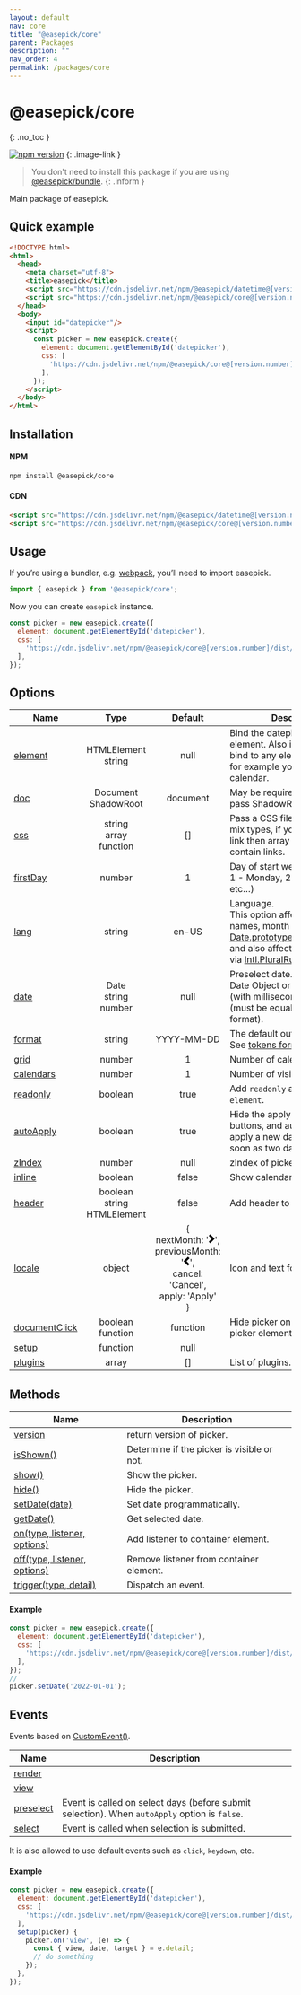 ```yaml
---
layout: default
nav: core
title: "@easepick/core"
parent: Packages
description: ""
nav_order: 4
permalink: /packages/core
---
```


# @easepick/core
{: .no_toc }

[![npm version](https://badge.fury.io/js/@easepick%2Fcore.svg)](https://www.npmjs.com/package/@easepick/core)
{: .image-link }

> You don't need to install this package if you are using [@easepick/bundle](/packages/bundle).
{: .inform }

Main package of easepick.

## Quick example

```html
<!DOCTYPE html>
<html>
  <head>
    <meta charset="utf-8">
    <title>easepick</title>
    <script src="https://cdn.jsdelivr.net/npm/@easepick/datetime@[version.number]/dist/index.umd.min.js"></script>
    <script src="https://cdn.jsdelivr.net/npm/@easepick/core@[version.number]/dist/index.umd.min.js"></script>
  </head>
  <body>
    <input id="datepicker"/>
    <script>
      const picker = new easepick.create({
        element: document.getElementById('datepicker'),
        css: [
          'https://cdn.jsdelivr.net/npm/@easepick/core@[version.number]/dist/index.css',
        ],
      });
    </script>
  </body>
</html>
```

## Installation

#### NPM

```bash
npm install @easepick/core
```

#### CDN

```html
<script src="https://cdn.jsdelivr.net/npm/@easepick/datetime@[version.number]/dist/index.umd.min.js"></script>
<script src="https://cdn.jsdelivr.net/npm/@easepick/core@[version.number]/dist/index.umd.min.js"></script>
```

## Usage

If you’re using a bundler, e.g. [webpack](https://webpack.js.org/), you’ll need to import easepick.

```ts
import { easepick } from '@easepick/core';
```

Now you can create `easepick` instance.

```js
const picker = new easepick.create({
  element: document.getElementById('datepicker'),
  css: [
    'https://cdn.jsdelivr.net/npm/@easepick/core@[version.number]/dist/index.css',
  ],
});
```

## Options

| Name | Type | Default | Description
| --- | :---: | :---: | ---
| [element](#option-element) | HTMLElement <br/> string | null | Bind the datepicker to a element. Also is possible to bind to any element (not input) for example you need inline calendar.
| [doc](#option-doc) | Document <br/> ShadowRoot | document | May be required if you need to pass ShadowRoot.
| [css](#option-css) | string <br/> array <br/> function | [] | Pass a CSS file for picker. Don't mix types, if you are using css link then array should only contain links.
| [firstDay](#option-firstDay) | number | 1 | Day of start week. (0 - Sunday, 1 - Monday, 2 - Tuesday, etc…)
| [lang](#option-lang) | string | en-US | Language. <br/>This option affect to day names, month names via [Date.prototype.toLocaleString()](https://developer.mozilla.org/en-US/docs/Web/JavaScript/Reference/Global_Objects/Date/toLocaleString) and also affect to plural rules via [Intl.PluralRules](https://developer.mozilla.org/en-US/docs/Web/JavaScript/Reference/Global_Objects/PluralRules).
| [date](#option-date) | Date <br/> string <br/> number | null | Preselect date. <br/> Date Object or Unix Timestamp (with milliseconds) or String (must be equal to option format).
| [format](#option-format) | string | YYYY-MM-DD | The default output format. <br/> See [tokens format](/packages/datetime#tokens-format).
| [grid](#option-grid) | number | 1 | Number of calendar columns.
| [calendars](#option-calendars) | number | 1 | Number of visible months.
| [readonly](#option-readonly) | boolean | true | Add `readonly` attribute to `element`.
| [autoApply](#option-autoApply) | boolean | true | Hide the apply and cancel buttons, and automatically apply a new date range as soon as two dates are clicked.
| [zIndex](#option-zIndex) | number | null | zIndex of picker.
| [inline](#option-inline) | boolean | false | Show calendar inline.
| [header](#option-header) | boolean <br/> string <br/> HTMLElement | false | Add header to calendar.
| [locale](#option-locale)| object | { <br/>nextMonth: '<svg width="11" height="16" xmlns="http://www.w3.org/2000/svg"><path d="M2.748 16L0 13.333 5.333 8 0 2.667 2.748 0l7.919 8z" fill-rule="nonzero"/></svg>', <br/> previousMonth: '<svg width="11" height="16" xmlns="http://www.w3.org/2000/svg"><path d="M7.919 0l2.748 2.667L5.333 8l5.334 5.333L7.919 16 0 8z" fill-rule="nonzero"/></svg>', <br/> cancel: 'Cancel', <br/>apply: 'Apply'<br/>} | Icon and text for buttons. 
| [documentClick](#option-documentClick) | boolean <br/> function | function | Hide picker on click outside picker element.
| [setup](#option-setup) | function | null | 
| [plugins](#option-plugins) | array | [] | List of plugins.

## Methods

| Name  | Description
| --- | ---
| [version](#method-version) | return version of picker.
| [isShown()](#method-isShown()) | Determine if the picker is visible or not.
| [show()](#method-show()) | Show the picker.
| [hide()](#method-hide()) | Hide the picker.
| [setDate(date)](#method-setDate(date)) | Set date programmatically.
| [getDate()](#method-getDate()) | Get selected date.
| [on(type, listener, options)](#method-on) | Add listener to container element.
| [off(type, listener, options)](#method-off) | Remove listener from container element.
| [trigger(type, detail)](#method-trigger) | Dispatch an event.


#### Example
```js
const picker = new easepick.create({
  element: document.getElementById('datepicker'),
  css: [
    'https://cdn.jsdelivr.net/npm/@easepick/core@[version.number]/dist/index.css',
  ],
});
// 
picker.setDate('2022-01-01');
```

## Events

Events based on [CustomEvent()](https://developer.mozilla.org/en-US/docs/Web/API/CustomEvent/CustomEvent).

| Name  | Description
| --- | ---
| [render](#event-render) | 
| [view](#event-view) | 
| [preselect](#event-preselect) | Event is called on select days (before submit selection). When `autoApply` option is `false`.
| [select](#event-select) | Event is called when selection is submitted.

It is also allowed to use default events such as `click`, `keydown`, etc.

#### Example
```js
const picker = new easepick.create({
  element: document.getElementById('datepicker'),
  css: [
    'https://cdn.jsdelivr.net/npm/@easepick/core@[version.number]/dist/index.css',
  ],
  setup(picker) {
    picker.on('view', (e) => {
      const { view, date, target } = e.detail;
      // do something
    });
  },
});
```
